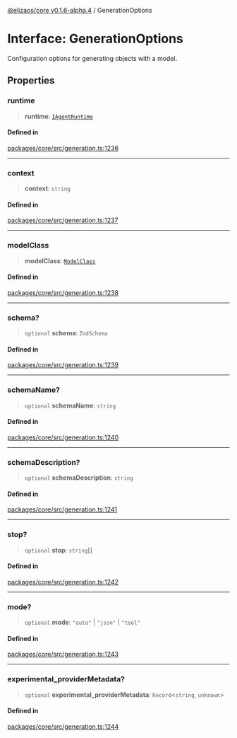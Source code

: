 [@elizaos/core v0.1.6-alpha.4](../index.md) / GenerationOptions

# Interface: GenerationOptions

Configuration options for generating objects with a model.

## Properties

### runtime

> **runtime**: [`IAgentRuntime`](IAgentRuntime.md)

#### Defined in

[packages/core/src/generation.ts:1236](https://github.com/elizaos/eliza/blob/main/packages/core/src/generation.ts#L1236)

---

### context

> **context**: `string`

#### Defined in

[packages/core/src/generation.ts:1237](https://github.com/elizaos/eliza/blob/main/packages/core/src/generation.ts#L1237)

---

### modelClass

> **modelClass**: [`ModelClass`](../enumerations/ModelClass.md)

#### Defined in

[packages/core/src/generation.ts:1238](https://github.com/elizaos/eliza/blob/main/packages/core/src/generation.ts#L1238)

---

### schema?

> `optional` **schema**: `ZodSchema`

#### Defined in

[packages/core/src/generation.ts:1239](https://github.com/elizaos/eliza/blob/main/packages/core/src/generation.ts#L1239)

---

### schemaName?

> `optional` **schemaName**: `string`

#### Defined in

[packages/core/src/generation.ts:1240](https://github.com/elizaos/eliza/blob/main/packages/core/src/generation.ts#L1240)

---

### schemaDescription?

> `optional` **schemaDescription**: `string`

#### Defined in

[packages/core/src/generation.ts:1241](https://github.com/elizaos/eliza/blob/main/packages/core/src/generation.ts#L1241)

---

### stop?

> `optional` **stop**: `string`[]

#### Defined in

[packages/core/src/generation.ts:1242](https://github.com/elizaos/eliza/blob/main/packages/core/src/generation.ts#L1242)

---

### mode?

> `optional` **mode**: `"auto"` \| `"json"` \| `"tool"`

#### Defined in

[packages/core/src/generation.ts:1243](https://github.com/elizaos/eliza/blob/main/packages/core/src/generation.ts#L1243)

---

### experimental_providerMetadata?

> `optional` **experimental_providerMetadata**: `Record`\<`string`, `unknown`\>

#### Defined in

[packages/core/src/generation.ts:1244](https://github.com/elizaos/eliza/blob/main/packages/core/src/generation.ts#L1244)
